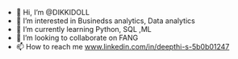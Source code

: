 - 👋 Hi, I’m @DIKKIDOLL
- 👀 I’m interested in Businedss analytics, Data analytics 
- 🌱 I’m currently learning Python, SQL ,ML
- 💞️ I’m looking to collaborate on FANG 
- 📫 How to reach me www.linkedin.com/in/deepthi-s-5b0b01247


<!---
DIKKIDOLL/DIKKIDOLL is a ✨ special ✨ repository because its `README.md` (this file) appears on your GitHub profile.
You can click the Preview link to take a look at your changes.
--->
